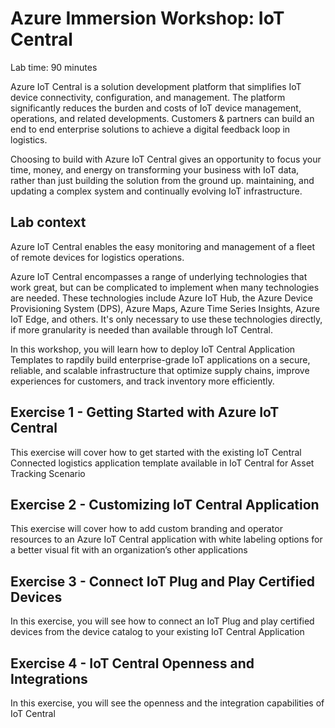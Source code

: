 # Azure Immersion Workshop: IoT Central

Lab time: 90 minutes

Azure IoT Central is a solution development platform that simplifies IoT device connectivity, configuration, and management. The platform significantly reduces the burden and costs of IoT device management, operations, and related developments. Customers & partners can build an end to end enterprise solutions to achieve a digital feedback loop in logistics. 

Choosing to build with Azure IoT Central gives an opportunity to focus your time, money, and energy on transforming your business with IoT data, rather than just building the solution from the ground up. maintaining, and updating a complex system and continually evolving IoT infrastructure.

## Lab context

Azure IoT Central enables the easy monitoring and management of a fleet of remote devices for logistics operations.

Azure IoT Central encompasses a range of underlying technologies that work great, but can be complicated to implement when many technologies are needed. These technologies include Azure IoT Hub, the Azure Device Provisioning System (DPS), Azure Maps, Azure Time Series Insights, Azure IoT Edge, and others. It's only necessary to use these technologies directly, if more granularity is needed than available through IoT Central.

In this workshop, you will learn how to deploy IoT Central Application Templates to rapdily build enterprise-grade IoT applications on a secure, reliable, and scalable infrastructure that optimize supply chains, improve experiences for customers, and track inventory more efficiently.


## Exercise 1 - Getting Started with Azure IoT Central

This exercise will cover how to get started with the existing IoT Central Connected logistics application template available in IoT Central for Asset Tracking Scenario

## Exercise 2 - Customizing IoT Central Application

This exercise will cover how to add custom branding and operator resources to an Azure IoT Central application with white labeling options for a better visual fit with an organization’s other applications

## Exercise 3 -	Connect IoT Plug and Play Certified Devices

In this exercise, you will see how to connect an IoT Plug and play certified devices from the device catalog to your existing IoT Central Application

## Exercise 4 -	IoT Central Openness and Integrations

In this exercise, you will see the openness and the integration capabilities of IoT Central


